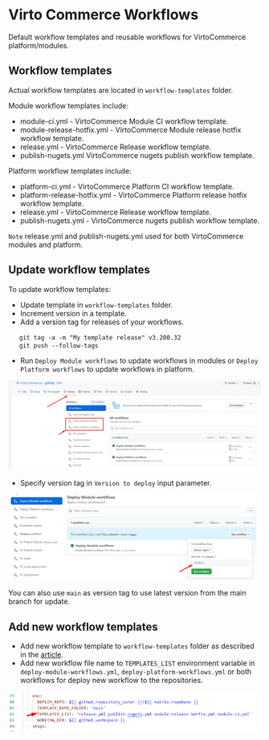 # Virto Commerce Workflows

Default workflow templates and reusable workflows for VirtoCommerce platform/modules.

## Workflow templates

Actual workflow templates are located in `workflow-templates` folder.

Module workflow templates include:

- module-ci.yml - VirtoCommerce Module CI workflow template.
- module-release-hotfix.yml - VirtoCommerce Module release hotfix workflow template.
- release.yml - VirtoCommerce Release workflow template.
- publish-nugets.yml VirtoCommerce nugets publish workflow template.

Platform workflow templates include:

- platform-ci.yml - VirtoCommerce Platform CI workflow template.
- platform-release-hotfix.yml - VirtoCommerce Platform release hotfix workflow template.
- release.yml - VirtoCommerce Release workflow template.
- publish-nugets.yml - VirtoCommerce nugets publish workflow template.

`Note` release.yml and publish-nugets.yml used for both VirtoCommerce modules and platform.

## Update workflow templates

To update workflow templates:

- Update template in `workflow-templates` folder.
- Increment version in a template.
- Add a version tag for releases of your workflows.

 ```git
    git tag -a -m "My template release" v3.200.32
    git push --follow-tags
 ```

- Run `Deploy Module workflows` to update workflows in modules or `Deploy Platform workflows` to update workflows in platform.

![Deploy workflows](docs/media/deploy-workflows.png)

- Specify version tag in `Version to deploy` input parameter.

![Deploy workflows](docs/media/specify-version.png)

You can also use `main` as version tag to use latest version from the main branch for update.

## Add new workflow templates

- Add new workflow template to `workflow-templates` folder as described in the [article](https://docs.github.com/en/actions/using-workflows/creating-starter-workflows-for-your-organization#creating-a-starter-workflow).
- Add new workflow file name to `TEMPLATES_LIST` environment variable in `deploy-module-workflows.yml`, `deploy-platform-workflows.yml` or both workflows for deploy new workflow to the repositories.

![Templates-list](docs/media/templates-list.png)
